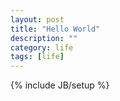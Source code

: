 ```yaml
---
layout: post
title: "Hello World"
description: ""
category: life
tags: [life]
---
```

{% include JB/setup %}
